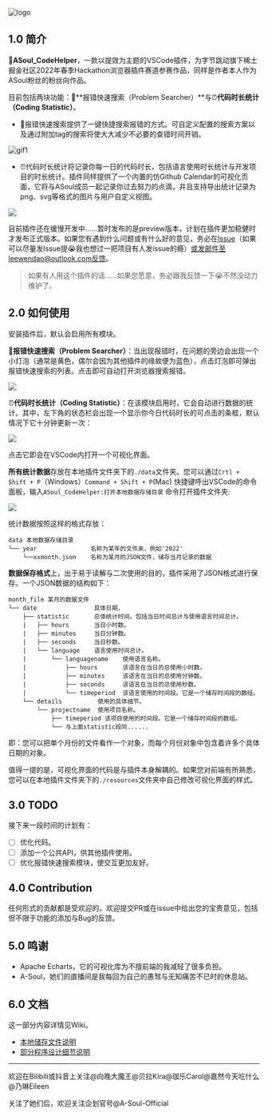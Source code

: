
![logo](http://pic.otterdaily.cn:1126/pic/logo.jpg)

## 1.0 简介

🎉**ASoul_CodeHelper**，一款以提效为主题的VSCode插件，为字节跳动旗下稀土掘金社区2022年春季Hackathon浏览器插件赛道参赛作品，同样是作者本人作为ASoul粉丝的粉丝向作品。

目前包括两块功能：🎈**报错快速搜索（Problem Searcher）**与⏰**代码时长统计（Coding Statistic）**。

- 🎈报错快速搜索提供了一键快捷搜索报错的方式。可自定义配置的搜索方案以及通过附加tag的搜索将使大大减少不必要的查错时间开销。

![gif1](http://pic.otterdaily.cn:1126/pic/example_problemsearcher.gif)

- ⏰代码时长统计将记录你每一日的代码时长，包括语言使用时长统计与开发项目的时长统计。插件同样提供了一个内置的仿Github Calendar的可视化页面，它将与ASoul成员一起记录你过去努力的点滴，并且支持导出统计记录为png、svg等格式的图片与用户自定义视图。

![](http://pic.otterdaily.cn:1126/pic/example_codingstatistic.gif)

目前插件还在缓慢开发中......暂时发布的是preview版本，计划在插件更加稳健时才发布正式版本。如果您有遇到什么问题或有什么好的意见，务必在[Issue](https://github.com/WendaoLee/vscode-asoul_codehelper/issues)（如果可以尽量发Issue提😭我也想过一把项目有人发issue的瘾）或发邮件至leewendao@outlook.com反馈。

> 如果有人用这个插件的话......如果您愿意，务必跟我反馈一下😭不然没动力维护了。

## 2.0 如何使用

安装插件后，默认会启用所有模块。

🎈**报错快速搜索（Problem Searcher）**：当出现报错时，在问题的旁边会出现一个小灯泡（通常是黄色，偶尔会因为其他插件的缘故便为蓝色），点击灯泡即可弹出报错快速搜索的列表。点击即可自动打开浏览器搜索报错。

![](http://pic.otterdaily.cn:1126/pic/1.jpg)

⏰**代码时长统计（Coding Statistic）**：在该模块启用时，它会自动进行数据的统计。其中，左下角的状态栏会出现一个显示你今日代码时长的可点击的条框，默认情况下它十分钟更新一次：

![](http://pic.otterdaily.cn:1126/pic/2.jpg)

点击它即会在VSCode内打开一个可视化界面。

**所有统计数据**存放在本地插件文件夹下的`./data`文件夹。您可以通过`Crtl + Shift + P`（Windows）`Command + Shift + P`(Mac) 快捷键呼出VSCode的命令面板，输入`ASoul_CodeHelper:打开本地数据存储目录` 命令打开插件文件夹:

![](http://pic.otterdaily.cn:1126/pic/3.jpg)

统计数据按照这样的格式存放：

```
data 本地数据存储目录
└── year               名称为某年的文件夹，例如'2022'
	└──xxmonth.json    名称为某月的JSON文件，储存当月记录的数据
```

**数据保存格式**上，出于易于读解与二次使用的目的，插件采用了JSON格式进行保存。一个JSON数据的结构如下：

```
month_file 某月的数据文件
└── date                具体日期，
	├── statistic       总体统计时间。包括当日时间总计与使用语言时间总计。
	|   ├── hours       当日小时数。
	|   ├── minutes     当日分钟数。
	|   ├── seconds     当日秒数。
	|   └── language    语言使用时间总计。
	|       └── languagename    使用语言名称。
	|           ├── hours       该语言在当日的总使用小时数。
	|           ├── minutes     该语言在当日的总使用分钟数。
	|           ├── seconds     该语言在当日的总使用秒数。
	|           └── timeperiod  该语言使用的时间段。它是一个储存时间段的数组。
	└── details          使用的具体细节。
	    └── projectname  使用项目名称。
	        ├── timeperiod 该项目使用的时间段。它是一个储存时间段的数组。
	        └── 与上面statistic段同......
```

即：您可以把单个月份的文件看作一个对象，而每个月份对象中包含着许多个具体日期的对象。

值得一提的是，可视化界面的代码是与插件本身解耦的。如果您对前端有所熟悉，您可以在本地插件文件夹下的`./resources`文件夹中自己修改可视化界面的样式。

## 3.0 TODO

接下来一段时间的计划有：

- [ ] 优化代码。
- [ ] 添加一个公共API，供其他插件使用。
- [ ] 优化报错快速搜索模块，使交互更加友好。

## 4.0 Contribution

任何形式的贡献都是受欢迎的，欢迎提交PR或在issue中给出您的宝贵意见，包括但不限于功能的添加与Bug的反馈。

## 5.0 鸣谢

- Apache Echarts，它的可视化库为不擅前端的我减轻了很多负担。
- A-Soul，她们的直播间是我每回为自己的愚驽与无知痛苦不已时的休息站。

## 6.0 文档

这一部分内容详情见Wiki。

- [本地储存文件说明](https://github.com/WendaoLee/vscode-asoul_codehelper/wiki/%E6%9C%AC%E5%9C%B0%E5%AD%98%E5%82%A8%E6%96%87%E4%BB%B6%E8%AF%B4%E6%98%8E)
- [部分程序设计细节说明](https://github.com/WendaoLee/vscode-asoul_codehelper/wiki/%E9%83%A8%E5%88%86%E8%AE%BE%E8%AE%A1%E8%AF%B4%E6%98%8E)

***

欢迎在Bilibili或抖音上关注@向晚大魔王@贝拉Kira@珈乐Carol@嘉然今天吃什么@乃琳Eileen

关注了她们后，欢迎关注企划官号@A-Soul-Official